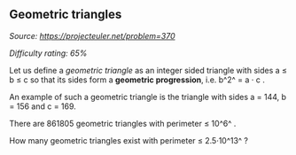 Geometric triangles
-------------------

*Source: https://projecteuler.net/problem=370*


*Difficulty rating: 65%*

Let us define a *geometric triangle* as an integer sided triangle with
sides a ≤ b ≤ c so that its sides form a **geometric progression**, i.e.
b^2^ = a · c . 

An example of such a geometric triangle is the triangle with sides a =
144, b = 156 and c = 169.

There are 861805 geometric triangles with perimeter ≤ 10^6^ .

How many geometric triangles exist with perimeter ≤ 2.5·10^13^ ?
